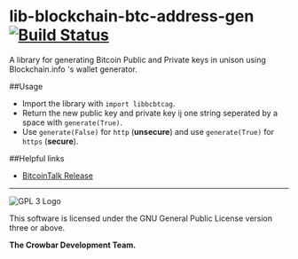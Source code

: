 lib-blockchain-btc-address-gen [![Build Status](https://travis-ci.org/deavmi/lib-blockchain-btc-address-gen.svg?branch=master)](https://travis-ci.org/deavmi/lib-blockchain-btc-address-gen)
==============================



A library for generating Bitcoin Public and Private keys in unison using Blockchain.info 's wallet generator.

##Usage

* Import the library with `import libbcbtcag`.
* Return the new public key and private key ij one string seperated by a space with `generate(True)`.
* Use `generate(False)` for `http` (**unsecure**) and use `generate(True)` for `https` (**secure**).

##Helpful links

* [BitcoinTalk Release](https://bitcointalk.org/index.php?topic=869172.0)

<hr>

![GPL 3 Logo](http://www.gnu.org/graphics/gplv3-127x51.png)

This software is licensed under the GNU General Public License version three or above.

**The Crowbar Development Team.**

